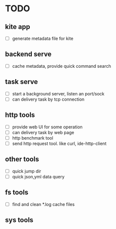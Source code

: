 # TODO

## kite app

- [ ] generate metadata file for kite

## backend serve

- [ ] cache metadata, provide quick command search

## task serve

- [ ] start a background server, listen an port/sock
- [ ] can delivery task by tcp connection

## http tools

- [ ] provide web UI for some operation
- [ ] can delivery task by web page
- [ ] http benchmark tool
- [ ] send http request tool. like curl, ide-http-client

## other tools

- [ ] quick jump dir
- [ ] quick json,yml data query

## fs tools

- [ ] find and clean *.log cache files

## sys tools

